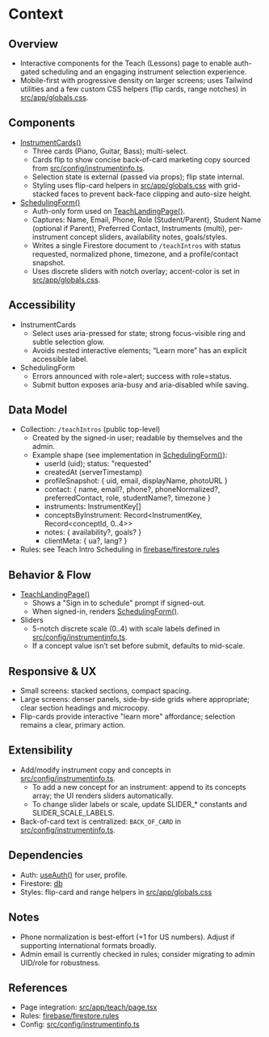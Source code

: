 # Context

## Overview
- Interactive components for the Teach (Lessons) page to enable auth-gated scheduling and an engaging instrument selection experience.
- Mobile-first with progressive density on larger screens; uses Tailwind utilities and a few custom CSS helpers (flip cards, range notches) in [src/app/globals.css](src/app/globals.css).

## Components
- [InstrumentCards()](src/app/teach/components/InstrumentCards.tsx:1)
  - Three cards (Piano, Guitar, Bass); multi-select.
  - Cards flip to show concise back-of-card marketing copy sourced from [src/config/instrumentinfo.ts](src/config/instrumentinfo.ts:1).
  - Selection state is external (passed via props); flip state internal.
  - Styling uses flip-card helpers in [src/app/globals.css](src/app/globals.css:110) with grid-stacked faces to prevent back-face clipping and auto-size height.
- [SchedulingForm()](src/app/teach/components/SchedulingForm.tsx:1)
  - Auth-only form used on [TeachLandingPage()](src/app/teach/page.tsx:1).
  - Captures: Name, Email, Phone, Role (Student/Parent), Student Name (optional if Parent), Preferred Contact, Instruments (multi), per-instrument concept sliders, availability notes, goals/styles.
  - Writes a single Firestore document to `/teachIntros` with status requested, normalized phone, timezone, and a profile/contact snapshot.
  - Uses discrete sliders with notch overlay; accent-color is set in [src/app/globals.css](src/app/globals.css).

## Accessibility
- InstrumentCards
  - Select uses aria-pressed for state; strong focus-visible ring and subtle selection glow.
  - Avoids nested interactive elements; “Learn more” has an explicit accessible label.
- SchedulingForm
  - Errors announced with role=alert; success with role=status.
  - Submit button exposes aria-busy and aria-disabled while saving.

## Data Model
- Collection: `/teachIntros` (public top-level)
  - Created by the signed-in user; readable by themselves and the admin.
  - Example shape (see implementation in [SchedulingForm()](src/app/teach/components/SchedulingForm.tsx:1)):
    - userId (uid); status: "requested"
    - createdAt (serverTimestamp)
    - profileSnapshot: { uid, email, displayName, photoURL }
    - contact: { name, email?, phone?, phoneNormalized?, preferredContact, role, studentName?, timezone }
    - instruments: InstrumentKey[]
    - conceptsByInstrument: Record<InstrumentKey, Record<conceptId, 0..4>>
    - notes: { availability?, goals? }
    - clientMeta: { ua?, lang? }
- Rules: see Teach Intro Scheduling in [firebase/firestore.rules](firebase/firestore.rules)

## Behavior & Flow
- [TeachLandingPage()](src/app/teach/page.tsx:1)
  - Shows a "Sign in to schedule" prompt if signed-out.
  - When signed-in, renders [SchedulingForm()](src/app/teach/components/SchedulingForm.tsx:1).
- Sliders
  - 5-notch discrete scale (0..4) with scale labels defined in [src/config/instrumentinfo.ts](src/config/instrumentinfo.ts:1).
  - If a concept value isn’t set before submit, defaults to mid-scale.

## Responsive & UX
- Small screens: stacked sections, compact spacing.
- Large screens: denser panels, side-by-side grids where appropriate; clear section headings and microcopy.
- Flip-cards provide interactive "learn more" affordance; selection remains a clear, primary action.

## Extensibility
- Add/modify instrument copy and concepts in [src/config/instrumentinfo.ts](src/config/instrumentinfo.ts:1).
  - To add a new concept for an instrument: append to its concepts array; the UI renders sliders automatically.
  - To change slider labels or scale, update SLIDER_* constants and SLIDER_SCALE_LABELS.
- Back-of-card text is centralized: `BACK_OF_CARD` in [src/config/instrumentinfo.ts](src/config/instrumentinfo.ts:1).

## Dependencies
- Auth: [useAuth()](src/contexts/AuthContext.tsx:186) for user, profile.
- Firestore: [db](src/lib/firebase.ts:1)
- Styles: flip-card and range helpers in [src/app/globals.css](src/app/globals.css:104)

## Notes
- Phone normalization is best-effort (+1 for US numbers). Adjust if supporting international formats broadly.
- Admin email is currently checked in rules; consider migrating to admin UID/role for robustness.

## References
- Page integration: [src/app/teach/page.tsx](src/app/teach/page.tsx:1)
- Rules: [firebase/firestore.rules](firebase/firestore.rules)
- Config: [src/config/instrumentinfo.ts](src/config/instrumentinfo.ts:1)